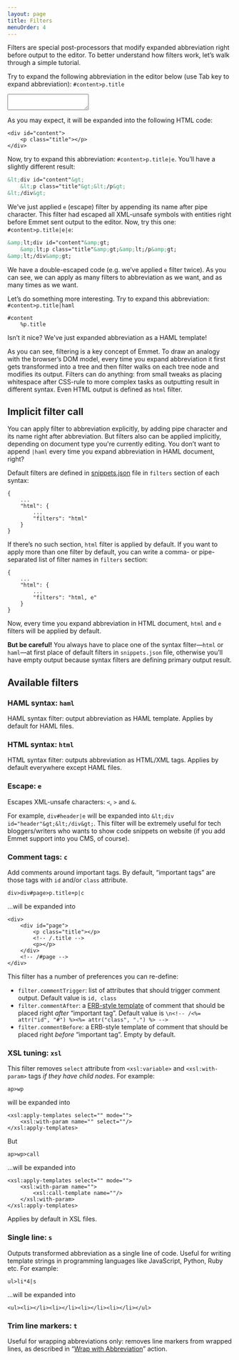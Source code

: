 ```yaml
---
layout: page
title: Filters
menuOrder: 4
---
```

Filters are special post-processors that modify expanded abbreviation right before output to the editor. To better understand how filters work, let’s walk through a simple tutorial.

Try to expand the following abbreviation in the editor below (use Tab key to expand abbreviation): `#content>p.title`

<textarea class="cm-box" data-height="150"></textarea>

As you may expect, it will be expanded into the following HTML code:

	<div id="content">
		<p class="title"></p>
	</div>

Now, try to expand this abbreviation: `#content>p.title|e`. You’ll have a slightly different result:

```xml
&lt;div id="content"&gt;
	&lt;p class="title"&gt;&lt;/p&gt;
&lt;/div&gt;
```

We’ve just applied `e` (escape) filter by appending its name after pipe character. This filter had escaped all XML-unsafe symbols with entities right before Emmet sent output to the editor. Now, try this one:  `#content>p.title|e|e`:

```xml
&amp;lt;div id="content"&amp;gt;
	&amp;lt;p class="title"&amp;gt;&amp;lt;/p&amp;gt;
&amp;lt;/div&amp;gt;
```

We have a double-escaped code (e.g. we’ve applied `e` filter twice). As you can see, we can apply as many filters to abbreviation as we want, and as many times as we want.

Let’s do something more interesting. Try to expand this abbreviation: `#content>p.title|haml`

	#content
		%p.title

Isn’t it nice? We've just expanded abbreviation as a HAML template!

As you can see, filtering is a key concept of Emmet. To draw an analogy with the browser’s DOM model, every time you expand abbreviation it first gets transformed into a tree and then filter walks on each tree node and modifies its output. Filters can do anything: from small tweaks as placing whitespace after CSS-rule to more complex tasks as outputting result in different syntax. Even HTML output is defined as `html` filter.

## Implicit filter call

You can apply filter to abbreviation explicitly, by adding pipe character and its name right after abbreviation. But filters also can be applied implicitly, depending on document type you're currently editing. You don’t want to append `|haml` every time you expand abbreviation in HAML document, right?

Default filters are defined in [snippets.json](https://github.com/sergeche/zen-coding/blob/v0.7.1/snippets.json) file in `filters` section of each syntax:

	{
		...
		"html": {
			...
			"filters": "html"
		}
	}

If there’s no such section, `html` filter is applied by default. If you want to apply more than one filter by default, you can write a comma- or pipe-separated list of filter names in `filters` section:
	
	{
		...
		"html": {
			...
			"filters": "html, e"
		}
	}

Now, every time you expand abbreviation in HTML document, `html` and `e` filters will be applied by default.

**But be careful!** You always have to place one of the syntax filter—`html` or `haml`—at first place of default filters in `snippets.json` file, otherwise you’ll have empty output because syntax filters are defining primary output result.

## Available filters

### HAML syntax: `haml`
HAML syntax filter: output abbreviation as HAML template. Applies by default for HAML files.

### HTML syntax: `html`
HTML syntax filter: outputs abbreviation as HTML/XML tags. Applies by default everywhere except HAML files.

### Escape: `e`
Escapes XML-unsafe characters: `<`, `>` and `&`. 

For example, `div#header|e` will be expanded into `&lt;div id="header"&gt;&lt;/div&gt;`. This filter will be extremely useful for tech bloggers/writers who wants to show code snippets on website (if you add Emmet support into you CMS, of course).

### Comment tags: `c`
Add comments around important tags. By default, “important tags” are those tags with `id` and/or `class` attribute.

	div>div#page>p.title+p|c

...will be expanded into

	<div>
		<div id="page">
			<p class="title"></p>
			<!-- /.title -->
			<p></p>
		</div>
		<!-- /#page -->
	</div>
	
This filter has a number of preferences you can re-define:

* `filter.commentTrigger`: list of attributes that should trigger comment output. Default value is `id, class`
* `filter.commentAfter`: a [ERB-style template](http://underscorejs.org/#template) of comment that should be placed right _after_ “important tag”. Default value is `\n<!-- /<%= attr("id", "#") %><%= attr("class", ".") %> -->`
* `filter.commentBefore`: a ERB-style template of comment that should be placed right _before_ “important tag”. Empty by default.

### XSL tuning: `xsl`
This filter removes `select` attribute from `<xsl:variable>` and `<xsl:with-param>` tags _if they have child nodes_. For example:

	ap>wp 

will be expanded into 

	<xsl:apply-templates select="" mode="">
		<xsl:with-param name="" select=""/>
	</xsl:apply-templates>

But

	ap>wp>call

...will be expanded into

	<xsl:apply-templates select="" mode="">
		<xsl:with-param name="">
			<xsl:call-template name=""/>
		</xsl:with-param>
	</xsl:apply-templates>

Applies by default in XSL files.

### Single line: `s`

Outputs transformed abbreviation as a single line of code. Useful for writing template strings in programming languages like JavaScript, Python, Ruby etc. For example:

`ul>li*4|s`

...will be expanded into

	<ul><li></li><li></li><li></li><li></li></ul>
	
### Trim line markers: `t`

Useful for wrapping abbreviations only: removes line markers from wrapped lines, as described in “[Wrap with Abbreviation](/actions/wrap-with-abbreviation/)” action.

